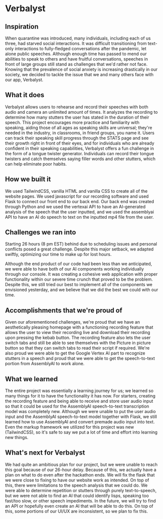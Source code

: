 ﻿# Verbalyst

 ## Inspiration
When quarantine was introduced, many individuals, including each of us three, had starved social interactions. It was difficult transitioning from text-only interactions to fully-fledged conversations after the pandemic, let alone public speeches. Although enough time has passed to mend our abilities to speak to others and have fruitful conversations, speeches in front of large groups still stand as challenges that we'd rather not face. Knowing that the prevalence of social anxiety is increasing drastically in our society, we decided to tackle the issue that we and many others face with our app, Verbalyst. 
## What it does
Verbalyst allows users to rehearse and record their speeches with both audio and camera an unlimited amount of times. It analyzes the recording to determine how many stutters the user has stated in the duration of their speech. This project encourages more practice and familiarity with speaking, aiding those of all ages as speaking skills are universal; they're needed in the industry, in classrooms, in friend groups, you name it. Users can track their speaking skill progress through the STATS page and see their growth right in front of their eyes, and for individuals who are already confident in their speaking capabilities, Verbalyst offers a fun challenge in the form of a tongue twister generator. Individuals can record their tongue twisters and catch themselves saying filler words and other stutters, which can help eliminate poor habits. 
## How we built it
We used TailwindCSS, vanilla HTML and vanilla CSS to create all of the website pages. We used javascript for our recording software and used Flask to connect our front end to our back end. Our back end was created through Python and we used the vertexai API to have an AI-generated analysis of the speech that the user inputted, and we used the assemblyai API to have an AI do speech to text on the inputted mp4 file from the user.
## Challenges we ran into
Starting 26 hours (8 pm EST) behind due to scheduling issues and personal conflicts posed a great challenge. Despite this major setback, we adapted swiftly, optimizing our time to make up for lost hours.

Although the end product of our code had been less than we anticipated, we were able to have both of our AI components working individually through our console. It was creating a cohesive web application with proper functionality within our severe time crunch that proved to be the problem. Despite this, we still tried our best to implement all of the components we envisioned yesterday, and we believe that we did the best we could with our time.

## Accomplishments that we're proud of
Given our aforementioned challenges, we're proud that we have an aesthetically pleasing homepage with a functioning recording feature that allows the user to view their recording live and download their recording upon pressing the kebab button. The recording feature also lets the user switch tabs and still be able to see themselves with the Picture in picture button so that they can switch tabs to read their script if required. We're also proud we were able to get the Google Vertex AI part to recognize stutters in a speech and proud that we were able to get the speech-to-text portion from AssemblyAI to work alone.  
## What we learned
The entire project was essentially a learning journey for us; we learned so many things for it to have the functionality it has now. For starters, creating the recording feature and being able to receive and store user audio input so that it could be used for the AssemblyAI  speech-to-text transcription model was completely new. Although we were unable to put the user audio input and the AssemblyAI speech-to-text model together with Flask, we still learned how to use AssemblyAI and convert premade audio input into text. Even the markup framework we utilized for this project was new (TailwindCSS), so it's safe to say we put a lot of time and effort into learning new things.
## What's next for Verbalyst
We had quite an ambitious plan for our project,  but we were unable to reach this goal because of our 26-hour delay. Because of this, we actually have a plan on what to do even after the hackathon ends. We will fix the flask that we were close to fixing to have our website work as intended. On top of this, there were limitations to the speech analysis that we could do. We were able to determine repetition or stutters through purely text-to-speech, but we were not able to find an AI that could identify lisps, speaking too fast/too slow, or other speech impediments. In the future, we will try to find an API or hopefully even create an AI that will be able to do this. On top of this, some portions of our UI/UX are inconsistent, so we plan to fix this.
